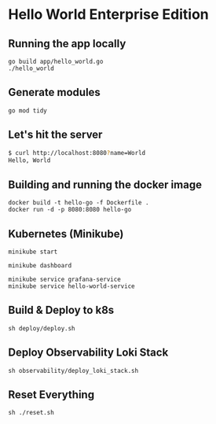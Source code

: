 # Hello World Enterprise Edition

## Running the app locally
```
go build app/hello_world.go
./hello_world
```

## Generate modules
```
go mod tidy
```

## Let's hit the server
```bash
$ curl http://localhost:8080?name=World
Hello, World
```

## Building and running the docker image
```
docker build -t hello-go -f Dockerfile .
docker run -d -p 8080:8080 hello-go
```

## Kubernetes (Minikube)
```
minikube start
```

```
minikube dashboard
```

```
minikube service grafana-service
minikube service hello-world-service
```

## Build & Deploy to k8s
```
sh deploy/deploy.sh
```

## Deploy Observability Loki Stack
```
sh observability/deploy_loki_stack.sh
```

## Reset Everything
```
sh ./reset.sh
```
